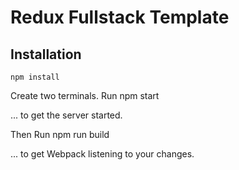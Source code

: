 # Redux Fullstack Template


## Installation
    npm install

Create two terminals. Run
    npm start

... to get the server started.

Then Run
    npm run build

... to get Webpack listening to your changes.